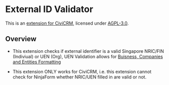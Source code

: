 # External ID Validator

This is an [extension for CiviCRM](https://docs.civicrm.org/sysadmin/en/latest/customize/extensions/), licensed under [AGPL-3.0](LICENSE.txt).

## Overview

- This extension checks if external identifier is a valid Singapore NRIC/FIN (Indiviual) or UEN (Org), UEN Validation allows for [Buisness, Companies and Entities Formatting](https://www.uen.gov.sg/ueninternet/faces/pages/admin/aboutUEN.jspx)

- This extension ONLY works for CiviCRM, i.e. this extension cannot check for NinjaForm whether NRIC/UEN filled in are valid or not.
